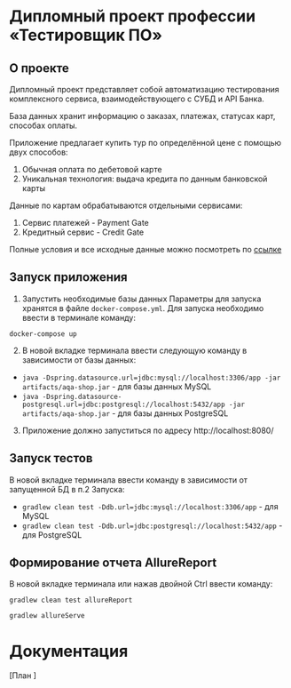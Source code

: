 # Дипломный проект профессии «Тестировщик ПО»

## О проекте
Дипломный проект представляет собой автоматизацию тестирования комплексного сервиса, взаимодействующего с СУБД и API Банка.

База данных хранит информацию о заказах, платежах, статусах карт, способах оплаты.

Приложение предлагает купить тур по определённой цене с помощью двух способов:

1. Обычная оплата по дебетовой карте
2. Уникальная технология: выдача кредита по данным банковской карты 
   
Данные по картам обрабатываются отдельными сервисами:
1. Сервис платежей - Payment Gate
2. Кредитный сервис - Credit Gate

Полные условия и все исходные данные можно посмотреть по [ссылке](https://github.com/netology-code/qa-diploma) 

## Запуск приложения
1. Запустить необходимые базы данных Параметры для запуска хранятся в файле `docker-compose.yml`. Для запуска необходимо ввести в терминале команду:

`docker-compose up`

2. В новой вкладке терминала ввести следующую команду в зависимости от базы данных:

* `java -Dspring.datasource.url=jdbc:mysql://localhost:3306/app -jar artifacts/aqa-shop.jar` - для базы данных MySQL
* `java -Dspring.datasource-postgresql.url=jdbc:postgresql://localhost:5432/app -jar artifacts/aqa-shop.jar` - для базы данных PostgreSQL

3. Приложение должно запуститься по адресу http://localhost:8080/

## Запуск тестов
В новой вкладке терминала ввести команду в зависимости от запущенной БД в п.2 Запуска:
* `gradlew clean test -Ddb.url=jdbc:mysql://localhost:3306/app` - для MySQL
* `gradlew clean test -Ddb.url=jdbc:postgresql://localhost:5432/app` - для PostgreSQL

## Формирование отчета AllureReport
В новой вкладке терминала или нажав двойной Ctrl ввести команду:

`gradlew clean test allureReport`

`gradlew allureServe` 

# Документация

[План ]
